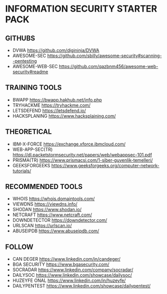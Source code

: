 # INFORMATION SECURITY STARTER PACK							
## GITHUBS							
* DVWA		            https://github.com/digininja/DVWA					
* AWESOME-SEC		    https://github.com/sbilly/awesome-security#scanning--pentesting					
* AWESOME-WEB-SEC		https://github.com/qazbnm456/awesome-web-security#readme					
## TRAINING TOOLS							
* BWAPP		          https://bwapp.hakhub.net/info.php					
* TRYHACKME		      https://tryhackme.com/					
* LETSDEFEND		      https://letsdefend.io/					
* HACKSPLANING		    https://www.hacksplaining.com/					
## THEORETICAL							
* IBM-X-FORCE		    https://exchange.xforce.ibmcloud.com/					
* WEB-APP-SEC(TR)		https://dl.packetstormsecurity.net/papers/web/webappsec-101.pdf					
* PRISMA(TR)		      https://www.prismacsi.com/1-siber-guvenlik-temelleri/					
* GEEKSFORGEEKS		  https://www.geeksforgeeks.org/computer-network-tutorials/					
## RECOMMENDED TOOLS							
* WHOIS		          https://whois.domaintools.com/					
* VIEWDNS		        https://viewdns.info/					
* SHODAN		          https://www.shodan.io/					
* NETCRAFT		        https://www.netcraft.com/					
* DOWNDETECTOR		    https://downdetector.com/					
* URLSCAN		        https://urlscan.io/					
* ABUSEIPDB		      https://www.abuseipdb.com/					
## FOLLOW							
* CAN DEGER		      https://www.linkedin.com/in/candeger/					
* BGA SECURITY		    https://www.bgasecurity.com/					
* SOCRADAR		        https://www.linkedin.com/company/socradar/					
* DAILYSOC		        https://www.linkedin.com/showcase/dailysoc/					
* HUZEYFE ONAL		    https://www.linkedin.com/in/huzeyfe/					
* DAILYPENTEST		    https://www.linkedin.com/showcase/dailypentest/					
